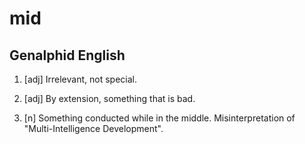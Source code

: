 # mid
## Genalphid English

1. [adj] Irrelevant, not special.

2. [adj] By extension, something that is bad.

3. [n] Something conducted while in the middle. Misinterpretation of "Multi-Intelligence Development".
